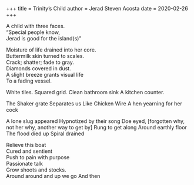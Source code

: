 +++
title = Trinity’s Child
author = Jerad Steven Acosta
date = 2020-02-26
+++

A child with three faces. <br>
“Special people know,  
Jerad is good for the island(s)” <br>

Moisture of life drained into her core.  
Buttermilk skin turned to scales.  
Crack; shatter; fade to gray.  
Diamonds covered in dust.  
A slight breeze grants visual life  
To a fading vessel.  

White tiles. 
Squared grid.
Clean bathroom sink
A kitchen counter.

The Shaker grate 
Separates us
Like Chicken Wire
A hen yearning for her cock

A lone slug appeared
Hypnotized by their song
Doe eyed, [forgotten why, not her why, another way to get by]
Rung  to get along
Around earthly floor
The flood died up
Spiral drained

Relieve this boat  
Cured and sentient  
Push to pain with purpose  
Passionate talk  
Grow shoots and stocks.  
Around around and up we go
And then
